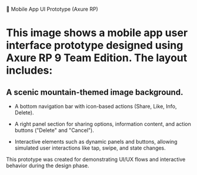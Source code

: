 📱 Mobile App UI Prototype (Axure RP)
# This image shows a mobile app user interface prototype designed using Axure RP 9 Team Edition. The layout includes:

## A scenic mountain-themed image background.

- A bottom navigation bar with icon-based actions (Share, Like, Info, Delete).

- A right panel section for sharing options, information content, and action buttons ("Delete" and "Cancel").

- Interactive elements such as dynamic panels and buttons, allowing simulated user interactions like tap, swipe, and state changes.

This prototype was created for demonstrating UI/UX flows and interactive behavior during the design phase.

